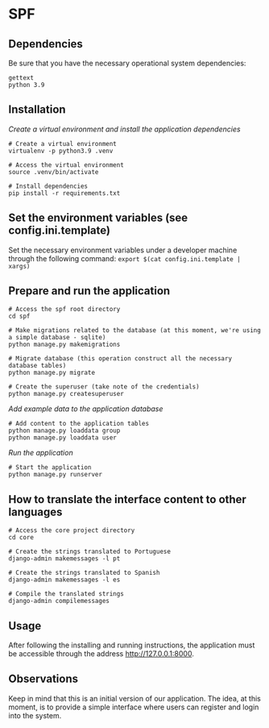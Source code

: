 # SPF

## Dependencies
Be sure that you have the necessary operational system dependencies:
```shell
gettext
python 3.9
```


## Installation

_Create a virtual environment and install the application dependencies_
```shell
# Create a virtual environment
virtualenv -p python3.9 .venv

# Access the virtual environment
source .venv/bin/activate

# Install dependencies
pip install -r requirements.txt
```

## Set the environment variables (see config.ini.template)
Set the necessary environment variables under a developer machine through the following command: `export $(cat config.ini.template | xargs) `

## Prepare and run the application
```shell
# Access the spf root directory
cd spf

# Make migrations related to the database (at this moment, we're using a simple database - sqlite)
python manage.py makemigrations

# Migrate database (this operation construct all the necessary database tables)
python manage.py migrate

# Create the superuser (take note of the credentials)
python manage.py createsuperuser
```

_Add example data to the application database_
```shell
# Add content to the application tables
python manage.py loaddata group
python manage.py loaddata user
```

_Run the application_
```shell
# Start the application
python manage.py runserver
```


## How to translate the interface content to other languages
```shell
# Access the core project directory
cd core

# Create the strings translated to Portuguese
django-admin makemessages -l pt

# Create the strings translated to Spanish
django-admin makemessages -l es

# Compile the translated strings
django-admin compilemessages
```


## Usage
After following the installing and running instructions, the application must be accessible through the address http://127.0.0.1:8000.


## Observations
Keep in mind that this is an initial version of our application. 
The idea, at this moment, is to provide a simple interface where users can register and login into the system.

